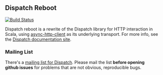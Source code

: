 Dispatch Reboot
---------------

[![Build Status](https://travis-ci.org/dispatch/reboot.svg?branch=0.12.0)](https://travis-ci.org/dispatch/reboot)

Dispatch reboot is a rewrite of the Dispatch library for
HTTP interaction in Scala, using [async-http-client][async]
as its underlying transport. For more info, see the
[Dispatch documentation site][docs].

[docs]: http://dispatch.databinder.net/Dispatch.html
[async]: https://github.com/AsyncHttpClient/async-http-client

### Mailing List

There's a [mailing list for Dispatch][mail]. Please mail the list **before opening
github issues** for problems that are not obvious, reproducible bugs.

[mail]: https://groups.google.com/forum/?fromgroups#!forum/dispatch-scala
